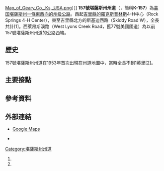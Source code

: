 [Map_of_Geary_Co,_Ks,_USA.png](https://zh.wikipedia.org/wiki/File:Map_of_Geary_Co,_Ks,_USA.png "fig:Map_of_Geary_Co,_Ks,_USA.png")）\]\]
**157號堪薩斯州州道**（，簡稱**K-157**）為[美国](../Page/美国.md "wikilink")[堪薩斯州一條東西向的](../Page/堪薩斯州.md "wikilink")[州级公路](https://zh.wikipedia.org/wiki/州级公路 "wikilink")。西起[吉里縣的羅克斯普林斯](../Page/吉里縣_\(堪薩斯州\).md "wikilink")4-H中心（Rock
Springs 4-H Center），東至吉里縣北方的斯基迪西路（Skiddy Road W），全長共計\[1\]。西萊昂斯溪路（West
Lyons Creek Road，舊77號美國國道）為以前157號堪薩斯州州道的公路西端。

## 歷史

157號堪薩斯州州道在1953年首次出現在州道地圖中，當時全長不到1英里\[2\]。

## 主要接點

## 參考資料

## 外部連結

  - [Google
    Maps](https://web.archive.org/web/20080220201329/http://maps.google.com/)

  -
[Category:堪薩斯州州道](https://zh.wikipedia.org/wiki/Category:堪薩斯州州道 "wikilink")

1.
2.